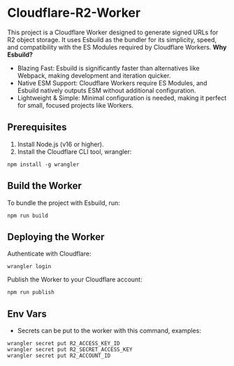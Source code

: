 # Cloudflare-R2-Worker
This project is a Cloudflare Worker designed to generate signed URLs for R2 object storage. It uses Esbuild as the bundler for its simplicity, speed, and compatibility with the ES Modules required by Cloudflare Workers.
**Why Esbuild?**
- Blazing Fast: Esbuild is significantly faster than alternatives like Webpack, making development and iteration quicker.
- Native ESM Support: Cloudflare Workers require ES Modules, and Esbuild natively outputs ESM without additional configuration.
- Lightweight & Simple: Minimal configuration is needed, making it perfect for small, focused projects like Workers.


## Prerequisites
1. Install Node.js (v16 or higher).
2. Install the Cloudflare CLI tool, wrangler:
```
npm install -g wrangler
```

## Build the Worker
To bundle the project with Esbuild, run:
```
npm run build
```

## Deploying the Worker
Authenticate with Cloudflare:
```
wrangler login
```
Publish the Worker to your Cloudflare account:
```
npm run publish
```

## Env Vars
- Secrets can be put to the worker with this command, examples:
```
wrangler secret put R2_ACCESS_KEY_ID
wrangler secret put R2_SECRET_ACCESS_KEY
wrangler secret put R2_ACCOUNT_ID
```
